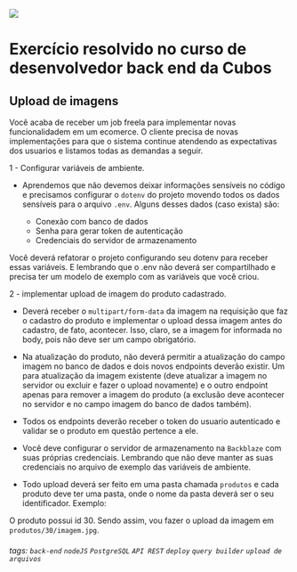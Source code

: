 
![](https://i.imgur.com/xG74tOh.png)

# Exercício resolvido no curso de desenvolvedor back end da Cubos

## Upload de imagens

Você acaba de receber um job freela para implementar novas funcionalidadem em um ecomerce. O cliente precisa de novas implementações para que o sistema continue atendendo as expectativas dos usuarios e listamos todas as demandas a seguir.

1 - Configurar variáveis de ambiente.

-   Aprendemos que não devemos deixar informações sensíveis no código e precisamos configurar o `dotenv` do projeto movendo todos os dados sensíveis para o arquivo `.env`. Alguns desses dados (caso exista) são:

    -   Conexão com banco de dados
    -   Senha para gerar token de autenticação
    -   Credenciais do servidor de armazenamento

Você deverá refatorar o projeto configurando seu dotenv para receber essas variáveis. E lembrando que o .env não deverá ser compartilhado e precisa ter um modelo de exemplo com as variáveis que você criou.

2 - implementar upload de imagem do produto cadastrado.

-   Deverá receber o `multipart/form-data` da imagem na requisição que faz o cadastro do produto e implementar o upload dessa imagem antes do cadastro, de fato, acontecer. Isso, claro, se a imagem for informada no body, pois não deve ser um campo obrigatório.

-   Na atualização do produto, não deverá permitir a atualização do campo imagem no banco de dados e dois novos endpoints deverão existir. Um para atualização da imagem existente (deve atualizar a imagem no servidor ou excluir e fazer o upload novamente) e o outro endpoint apenas para remover a imagem do produto (a exclusão deve acontecer no servidor e no campo imagem do banco de dados também).

-   Todos os endpoints deverão receber o token do usuario autenticado e validar se o produto em questão pertence a ele.

-   Você deve configurar o servidor de armazenamento na `Backblaze` com suas próprias credenciais. Lembrando que não deve manter as suas credenciais no arquivo de exemplo das variáveis de ambiente.

-   Todo upload deverá ser feito em uma pasta chamada `produtos` e cada produto deve ter uma pasta, onde o nome da pasta deverá ser o seu identificador. Exemplo:

O produto possui id 30. Sendo assim, vou fazer o upload da imagem em `produtos/30/imagem.jpg`.


###### tags: `back-end` `nodeJS` `PostgreSQL` `API REST` `deploy` `query builder` `upload de arquivos`
